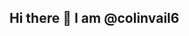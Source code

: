 ## Hi there 👋 I am @colinvail6

<!--
**colinvail6/colinvail6** is a ✨ _special_ ✨ repository because its `README.md` (this file) appears on your GitHub profile.

- 🔭 I’m currently working on a MakeCode Arcade game
- 🌱 I’m currently learning how to make games better
- 👯 I’m looking to collaborate on a game
- 🤔 I’m looking for help with programming and HP bar for my character in MakeCode
- 💬 Ask me about programming in MakeCode and Python
- 📫 How to reach me: Email
- 😄 Pronouns: He/Him
- ⚡ Fun fact: There are ways to play your MakeCode arcade games on the go! 
-->
